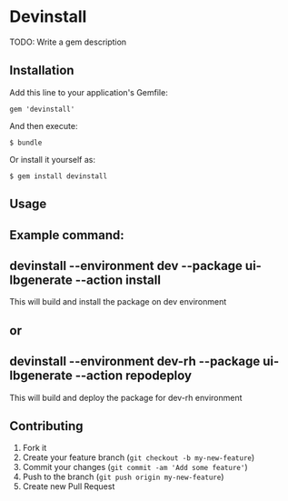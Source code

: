 # Devinstall

TODO: Write a gem description

## Installation

Add this line to your application's Gemfile:

    gem 'devinstall'

And then execute:

    $ bundle

Or install it yourself as:

    $ gem install devinstall

## Usage

Example command:
 -----------------------------------
 devinstall --environment dev --package ui-lbgenerate --action install
 -----------------------------------
This will build and install the package on dev environment

or
 -----------------------------------
 devinstall --environment dev-rh --package ui-lbgenerate --action repodeploy
 -----------------------------------
This will build and deploy the package for dev-rh environment

## Contributing

1. Fork it
2. Create your feature branch (`git checkout -b my-new-feature`)
3. Commit your changes (`git commit -am 'Add some feature'`)
4. Push to the branch (`git push origin my-new-feature`)
5. Create new Pull Request
